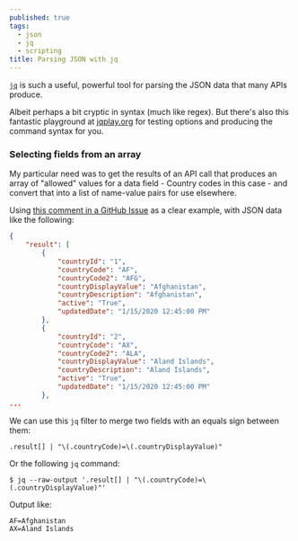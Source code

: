 ```yaml
---
published: true
tags:
  - json
  - jq
  - scripting
title: Parsing JSON with jq
---
```

[`jq`](https://jqlang.github.io/jq/) is such a useful, powerful tool for parsing the JSON data that many APIs produce.

Albeit perhaps a bit cryptic in syntax (much like regex). But there's also this fantastic playground at [jqplay.org](https://jqplay.org/) for testing options and producing the command syntax for you.

### Selecting fields from an array

My particular need was to get the results of an API call that produces an array of "allowed" values for a data field - Country codes in this case - and convert that into a list of name-value pairs for use elsewhere.

Using [this comment in a GitHub Issue](https://github.com/jqlang/jq/issues/2247#issuecomment-760543007) as a clear example, with JSON data like the following: 

```json
{
    "result": [
        {
            "countryId": "1",
            "countryCode": "AF",
            "countryCode2": "AFG",
            "countryDisplayValue": "Afghanistan",
            "countryDescription": "Afghanistan",
            "active": "True",
            "updatedDate": "1/15/2020 12:45:00 PM"
        },
        {
            "countryId": "2",
            "countryCode": "AX",
            "countryCode2": "ALA",
            "countryDisplayValue": "Aland Islands",
            "countryDescription": "Aland Islands",
            "active": "True",
            "updatedDate": "1/15/2020 12:45:00 PM"
        },
...
```

We can use this `jq` filter to merge two fields with an equals sign between them:

`.result[] | "\(.countryCode)=\(.countryDisplayValue)"`

Or the following `jq` command:

```shell
$ jq --raw-output '.result[] | "\(.countryCode)=\(.countryDisplayValue)"'
```

Output like:
```properties
AF=Afghanistan
AX=Aland Islands
```
